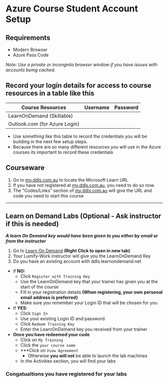 
# Azure Course Student Account Setup

## Requirements

* Modern Browser
* Azure Pass Code

_Note: Use a private or incongnito browser window if you have issues with accounts being cached._ 

## Record your login details for access to course resources in a table like this

Course Resources| Username| Password
---|---|---
LearnOnDemand (Skillable)||
Outlook.com (for Azure Login)||

- Use something like this table to record the credentials you will be building in the next few setup steps.
- Because there are so many different resources you will use in the Azure courses its important to record these credentials

## Courseware

1. Go to [my.ddls.com.au](my.ddls.com.au) to locate the Microsoft Learn URL
3. If you have not registered at [my.ddls.com.au](my.ddls.com.au), you need to do so now.
4. The "Codes/Links" section of [my.ddls.com.au](my.ddls.com.au) will give the URL and code you need to start this course


---

## Learn on Demand Labs  (Optional - Ask instructor if this is needed)

***A learn On Demand key would have been given to you either by email or from the instructor***

1. Go to [Learn On Demand](https://ddls.learnondemand.net) **(Right Click to open in new tab)**
2. Your Lumify-Work instructor will give you the LearnOnDemand Key
3. Do you have an existing account with ddls.learnondemand.net
- if **NO:**
  - Click `Register with Training Key`  
  - Use the LearnOnDemand key that your trainer has given you at the start of the course
  - Fill in your registration details **(When registering, your own personal email address is preferred)**
  - Make sure you remember your Login ID that will be chosen for you
- If **YES:**
  - Click ```Sign In```
  - Use your existing Login ID and password
  - Click ```Redeem Training Key```
  - Enter the LearnOnDemand key you received from your trainer
- **Once you have redeemed your code**
  - Click on ```My Training```
  - Click the ```your course name```
  - ***Click on ```View Agreement``` 
    - Otherwise **you will not** be able to launch the lab machines
  - In the Activities section, you will find your labs

### Congatualtions you have registered for your labs

